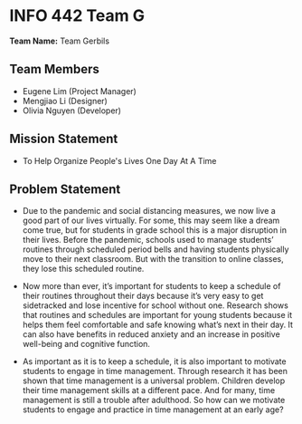 # INFO 442 Team G

**Team Name:** Team Gerbils

## Team Members

* Eugene Lim (Project Manager)
* Mengjiao Li (Designer)
* Olivia Nguyen (Developer)

## Mission Statement

* To Help Organize People's Lives One Day At A Time

## Problem Statement

* Due to the pandemic and social distancing measures, we now live a good part of our lives virtually. For some, this may seem like a dream come true, but for students in grade school this is a major disruption in their lives. Before the pandemic, schools used to manage students’ routines through scheduled period bells and having students physically move to their next classroom. But with the transition to online classes, they lose this scheduled routine. 

* Now more than ever, it’s important for students to keep a schedule of their routines throughout their days because it’s very easy to get sidetracked and lose incentive for school without one. Research shows that routines and schedules are important for young students because it helps them feel comfortable and safe knowing what’s next in their day. It can also have benefits in reduced anxiety and an increase in positive well-being and cognitive function. 

* As important as it is to keep a schedule, it is also important to motivate students to engage in time management. Through research it has been shown that time management is a universal problem. Children develop their time management skills at a different pace. And for many, time management is still a trouble after adulthood. So how can we motivate students to engage and practice in time management at an early age?  


